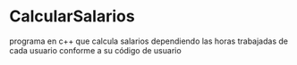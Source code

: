 # CalcularSalarios
programa en c++ que calcula salarios dependiendo las horas trabajadas de cada usuario conforme a su código de usuario
